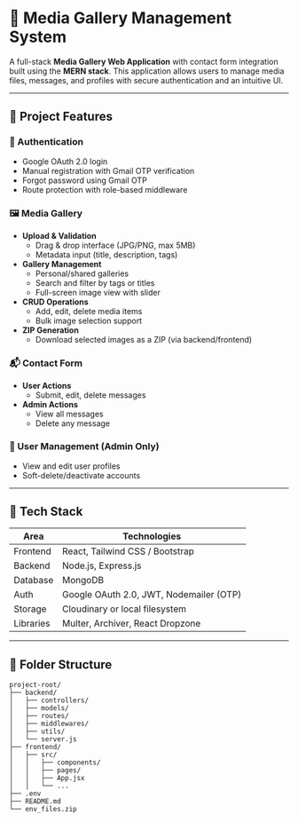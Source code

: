 # 📸 Media Gallery Management System

A full-stack **Media Gallery Web Application** with contact form integration built using the **MERN stack**. This application allows users to manage media files, messages, and profiles with secure authentication and an intuitive UI.

---

## 🚀 Project Features

### 🔐 Authentication
- Google OAuth 2.0 login
- Manual registration with Gmail OTP verification
- Forgot password using Gmail OTP
- Route protection with role-based middleware

### 🖼️ Media Gallery
- **Upload & Validation**
  - Drag & drop interface (JPG/PNG, max 5MB)
  - Metadata input (title, description, tags)
- **Gallery Management**
  - Personal/shared galleries
  - Search and filter by tags or titles
  - Full-screen image view with slider
- **CRUD Operations**
  - Add, edit, delete media items
  - Bulk image selection support
- **ZIP Generation**
  - Download selected images as a ZIP (via backend/frontend)

### 📬 Contact Form
- **User Actions**
  - Submit, edit, delete messages
- **Admin Actions**
  - View all messages
  - Delete any message

### 👤 User Management (Admin Only)
- View and edit user profiles
- Soft-delete/deactivate accounts

---

## 🧩 Tech Stack

| Area       | Technologies |
|------------|--------------|
| Frontend   | React, Tailwind CSS / Bootstrap |
| Backend    | Node.js, Express.js |
| Database   | MongoDB |
| Auth       | Google OAuth 2.0, JWT, Nodemailer (OTP) |
| Storage    | Cloudinary or local filesystem |
| Libraries  | Multer, Archiver, React Dropzone |

---

## 📂 Folder Structure

```
project-root/
├── backend/
│   ├── controllers/
│   ├── models/
│   ├── routes/
│   ├── middlewares/
│   ├── utils/
│   └── server.js
├── frontend/
│   ├── src/
│   │   ├── components/
│   │   ├── pages/
│   │   ├── App.jsx
│   │   └── ...
├── .env
├── README.md
└── env_files.zip
```

